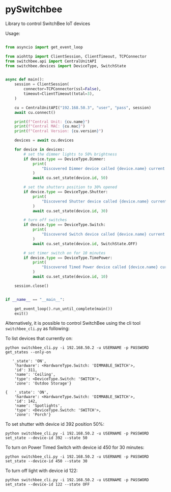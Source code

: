 # pySwitchbee

Library to control SwitchBee IoT devices


Usage:

```python

from asyncio import get_event_loop

from aiohttp import ClientSession, ClientTimeout, TCPConnector
from switchbee.api import CentralUnitAPI
from switchbee.devices import DeviceType, SwitchState


async def main():
    session = ClientSession(
        connector=TCPConnector(ssl=False),
        timeout=ClientTimeout(total=3),
    )

    cu = CentralUnitAPI("192.168.50.3", "user", "pass", session)
    await cu.connect()

    print(f"Central Unit: {cu.name}")
    print(f"Central MAC: {cu.mac}")
    print(f"Central Version: {cu.version}")

    devices = await cu.devices

    for device in devices:
        # set the dimmer lights to 50% brightness
        if device.type == DeviceType.Dimmer:
            print(
                "Discovered Dimmer device called {device.name} current brightness is {device.brigt}"
            )
            await cu.set_state(device.id, 50)

        # set the shutters position to 30% opened
        if device.type == DeviceType.Shutter:
            print(
                "Discovered Shutter device called {device.name} current position is {device.position}"
            )
            await cu.set_state(device.id, 30)

        # turn off switches
        if device.type == DeviceType.Switch:
            print(
                "Discovered Switch device called {device.name} current state is {device.state}"
            )
            await cu.set_state(device.id, SwitchState.OFF)

        # set timer switch on for 10 minutes
        if device.type == DeviceType.TimePower:
            print(
                "Discovered Timed Power device called {device.name} current state is {device.state} with {device.minutes_left} minutes left until shutdown"
            )
            await cu.set_state(device.id, 10)

    session.close()


if __name__ == "__main__":

    get_event_loop().run_until_complete(main())
    exit()
```

Alternatively, it is possible to control SwitchBee using the cli tool `switchbee_cli.py` as following:

To list devices that currently on:

`python switchbee_cli.py -i 192.168.50.2 -u USERNAME -p PASSWORD get_states --only-on`

```
   '_state': 'ON',
    'hardware': <HardwareType.Switch: 'DIMMABLE_SWITCH'>,
    'id': 311,
    'name': 'Ceiling',
    'type': <DeviceType.Switch: 'SWITCH'>,
    'zone': 'Outdoo Storage'}

{   '_state': 'ON',
    'hardware': <HardwareType.Switch: 'DIMMABLE_SWITCH'>,
    'id': 142,
    'name': 'Spotlights',
    'type': <DeviceType.Switch: 'SWITCH'>,
    'zone': 'Porch'}
```

To set shutter with device id 392 position 50%:

`python switchbee_cli.py -i 192.168.50.2 -u USERNAME -p PASSWORD set_state --device-id 392 --state 50`


To turn on Power Timed Switch with device id 450 for 30 minutes:

`python switchbee_cli.py -i 192.168.50.2 -u USERNAME -p PASSWORD set_state --device-id 450 --state 30`


To turn off light with device id 122:

`python switchbee_cli.py -i 192.168.50.2 -u USERNAME -p PASSWORD set_state --device-id 122 --state OFF`